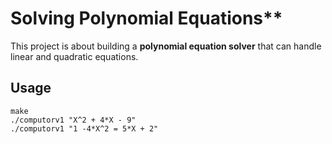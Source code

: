 # Solving Polynomial Equations**

This project is about building a **polynomial equation solver** that can handle linear and quadratic equations.

## Usage
```
make
./computorv1 "X^2 + 4*X - 9"
./computorv1 "1 -4*X^2 = 5*X + 2"
```
